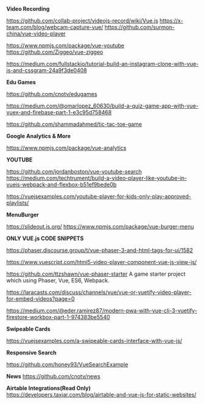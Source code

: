 **Video Recording**

https://github.com/collab-project/videojs-record/wiki/Vue.js
https://x-team.com/blog/webcam-capture-vue/
https://github.com/surmon-china/vue-video-player

https://www.npmjs.com/package/vue-youtube
https://github.com/Ziggeo/vue-ziggeo

https://medium.com/fullstackio/tutorial-build-an-instagram-clone-with-vue-js-and-cssgram-24a9f3de0408

**Edu Games**

https://github.com/cnotv/edugames

https://medium.com/@omarlopez_60630/build-a-quiz-game-app-with-vue-vuex-and-firebase-part-1-e3c95d758468

https://github.com/shammadahmed/tic-tac-toe-game

**Google Analytics & More**

https://www.npmjs.com/package/vue-analytics

**YOUTUBE**

https://github.com/jordanboston/vue-youtube-search
https://medium.com/techtrument/build-a-video-player-like-youtube-in-vuejs-webpack-and-flexbox-b51ef9bede0b

https://vuejsexamples.com/youtube-player-for-kids-only-play-approved-playlists/

**MenuBurger**

https://slideout.js.org/
https://www.npmjs.com/package/vue-burger-menu

**ONLY VUE.js CODE SNIPPETS**

https://phaser.discourse.group/t/vue-phaser-3-and-html-tags-for-ui/1582

https://www.vuescript.com/html5-video-player-component-vue-js-view-js/

https://github.com/ttzshawn/vue-phaser-starter
A game starter project which using Phaser, Vue, ES6, Webpack.

https://laracasts.com/discuss/channels/vue/vue-or-vuetify-video-player-for-embed-videos?page=0

https://medium.com/@eder.ramirez87/modern-pwa-with-vue-cli-3-vuetify-firestore-workbox-part-1-974383be5540


**Swipeable Cards**

https://vuejsexamples.com/a-swipeable-cards-interface-with-vue-js/

**Responsive Search**

https://github.com/honey93/VueSearchExample

**News**
https://github.com/cnotv/news

**Airtable Integrations(Read Only)**
https://developers.taxjar.com/blog/airtable-and-vue-js-for-static-websites/
